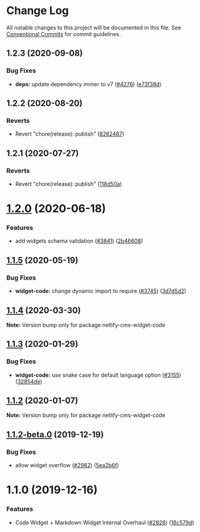 # Change Log

All notable changes to this project will be documented in this file.
See [Conventional Commits](https://conventionalcommits.org) for commit guidelines.

## 1.2.3 (2020-09-08)


### Bug Fixes

* **deps:** update dependency immer to v7 ([#4276](https://github.com/netlify/netlify-cms/tree/master/packages/netlify-cms-widget-code/issues/4276)) ([e73f38d](https://github.com/netlify/netlify-cms/tree/master/packages/netlify-cms-widget-code/commit/e73f38d5c260fd70cda38a3e842e21b99002503b))





## 1.2.2 (2020-08-20)


### Reverts

* Revert "chore(release): publish" ([8262487](https://github.com/netlify/netlify-cms/tree/master/packages/netlify-cms-widget-code/commit/82624879ccbcb16610090041db28f00714d924c8))





## 1.2.1 (2020-07-27)


### Reverts

* Revert "chore(release): publish" ([118d50a](https://github.com/netlify/netlify-cms/tree/master/packages/netlify-cms-widget-code/commit/118d50a7a70295f25073e564b5161aa2b9883056))





# [1.2.0](https://github.com/netlify/netlify-cms/tree/master/packages/netlify-cms-widget-code/compare/netlify-cms-widget-code@1.1.5...netlify-cms-widget-code@1.2.0) (2020-06-18)


### Features

* add widgets schema validation ([#3841](https://github.com/netlify/netlify-cms/tree/master/packages/netlify-cms-widget-code/issues/3841)) ([2b46608](https://github.com/netlify/netlify-cms/tree/master/packages/netlify-cms-widget-code/commit/2b46608f86d22c8ad34f75e396be7c34462d9e99))





## [1.1.5](https://github.com/netlify/netlify-cms/tree/master/packages/netlify-cms-widget-code/compare/netlify-cms-widget-code@1.1.4...netlify-cms-widget-code@1.1.5) (2020-05-19)


### Bug Fixes

* **widget-code:** change dynamic import to require ([#3745](https://github.com/netlify/netlify-cms/tree/master/packages/netlify-cms-widget-code/issues/3745)) ([3d7d5d2](https://github.com/netlify/netlify-cms/tree/master/packages/netlify-cms-widget-code/commit/3d7d5d2e677fa0bb2bd6e2a65df302053ba4d159))





## [1.1.4](https://github.com/netlify/netlify-cms/tree/master/packages/netlify-cms-widget-code/compare/netlify-cms-widget-code@1.1.3...netlify-cms-widget-code@1.1.4) (2020-03-30)

**Note:** Version bump only for package netlify-cms-widget-code





## [1.1.3](https://github.com/netlify/netlify-cms/tree/master/packages/netlify-cms-widget-code/compare/netlify-cms-widget-code@1.1.2...netlify-cms-widget-code@1.1.3) (2020-01-29)


### Bug Fixes

* **widget-code:** use snake case for default language option ([#3155](https://github.com/netlify/netlify-cms/tree/master/packages/netlify-cms-widget-code/issues/3155)) ([32854de](https://github.com/netlify/netlify-cms/tree/master/packages/netlify-cms-widget-code/commit/32854de41c1d0ef81836ffdad8851a583086d6a6))





## [1.1.2](https://github.com/netlify/netlify-cms/tree/master/packages/netlify-cms-widget-code/compare/netlify-cms-widget-code@1.1.2-beta.0...netlify-cms-widget-code@1.1.2) (2020-01-07)

**Note:** Version bump only for package netlify-cms-widget-code





## [1.1.2-beta.0](https://github.com/netlify/netlify-cms/tree/master/packages/netlify-cms-widget-code/compare/netlify-cms-widget-code@1.1.0...netlify-cms-widget-code@1.1.2-beta.0) (2019-12-19)


### Bug Fixes

* allow widget overflow ([#2982](https://github.com/netlify/netlify-cms/tree/master/packages/netlify-cms-widget-code/issues/2982)) ([5ea2b6f](https://github.com/netlify/netlify-cms/tree/master/packages/netlify-cms-widget-code/commit/5ea2b6fe2f3ccb5e465f65fca359baf7210e5fdb))





# 1.1.0 (2019-12-16)


### Features

* Code Widget + Markdown Widget Internal Overhaul ([#2828](https://github.com/netlify/netlify-cms/tree/master/packages/netlify-cms-widget-code/issues/2828)) ([18c579d](https://github.com/netlify/netlify-cms/tree/master/packages/netlify-cms-widget-code/commit/18c579d0e9f0ff71ed8c52f5c66f2309259af054))
